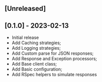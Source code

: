 ## [Unreleased]

## [0.1.0] - 2023-02-13

- Initial release
- Add Caching strategies;
- Add Logging strategies;
- Add Custom parse for JSON responses;
- Add Response and Exception processors;
- Add Base client class;
- Add Basic configuration;
- Add RSpec helpers to simulate responses
